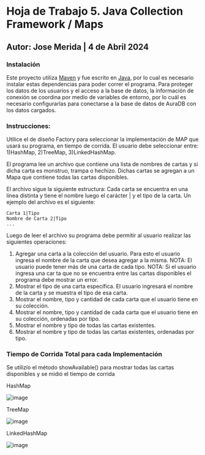 # Hoja de Trabajo 5. Java Collection Framework / Maps
## Autor: Jose Merida | 4 de Abril 2024
### Instalación
Este proyecto utiliza [Maven](https://maven.apache.org/) y fue escrito en [Java](https://www.java.com/en/), por lo cual es necesario instalar estas dependencias para poder correr el programa. Para proteger los datos de los usuarios y el acceso a la base de datos, la información de conexión se coordina por medio de variables de entorno, por lo cuál es necesario configurarlas para conectarse a la base de datos de AuraDB con los datos cargados.
### Instrucciones:
Utilice el de diseño Factory para seleccionar la implementación de MAP que usará su programa, en tiempo de corrida. El
usuario debe seleccionar entre: 1)HashMap, 2)TreeMap, 3)LinkedHashMap.

El programa lee un archivo que contiene una lista de nombres de cartas y si dicha carta es monstruo, trampa o hechizo.
Dichas cartas se agregan a un Mapa que contiene todas las cartas disponibles.

El archivo sigue la siguiente estructura: Cada carta se encuentra en una línea distinta y tiene el nombre luego el carácter | y el
tipo de la carta. Un ejemplo del archivo es el siguiente:
```
Carta 1|Tipo
Nombre de Carta 2|Tipo
...
```
Luego de leer el archivo su programa debe permitir al usuario realizar las siguientes operaciones:
1. Agregar una carta a la colección del usuario. Para esto el usuario ingresa el nombre de la carta que desea agregar a
la misma. NOTA: El usuario puede tener más de una carta de cada tipo. NOTA: Si el usuario ingresa una car ta que
no se encuentra entre las cartas disponibles el programa debe mostrar un error.
2. Mostrar el tipo de una carta específica. El usuario ingresará el nombre de la carta y se muestra el tipo de esa carta.
3. Mostrar el nombre, tipo y cantidad de cada carta que el usuario tiene en su colección.
4. Mostrar el nombre, tipo y cantidad de cada carta que el usuario tiene en su colección, ordenadas por tipo.
5. Mostrar el nombre y tipo de todas las cartas existentes.
6. Mostrar el nombre y tipo de todas las cartas existentes, ordenadas por tipo.

### Tiempo de Corrida Total para cada Implementación
Se utilizío el método showAvailable() para mostrar todas las cartas disponibles y se midió el tiempo de corrida

HashMap

![image](https://github.com/user-attachments/assets/64e6f451-31f2-48f0-96e0-faef540b7177)

TreeMap

![image](https://github.com/user-attachments/assets/c05e2c95-cc07-4cf3-ae2a-3ff947507de6)

LinkedHashMap

![image](https://github.com/user-attachments/assets/2340af0d-f7a8-40d0-bdc1-4933f082799b)
